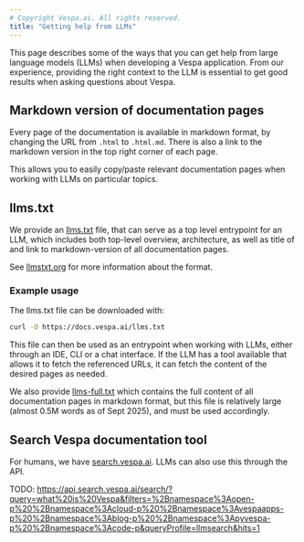 ```yaml
---
# Copyright Vespa.ai. All rights reserved.
title: "Getting help from LLMs"
---
```


This page describes some of the ways that you can get help from large language models (LLMs) when developing a Vespa application.
From our experience, providing the right context to the LLM is essential to get good results when asking questions about Vespa.

## Markdown version of documentation pages

Every page of the documentation is available in markdown format, by changing the URL from `.html` to `.html.md`.
There is also a link to the markdown version in the top right corner of each page.

This allows you to easily copy/paste relevant documentation pages when working with LLMs on particular topics.

## llms.txt

We provide an [llms.txt](../llms.txt) file, that can serve as a top level entrypoint for an LLM, which includes both top-level overview, architecture, as well as title of and link to markdown-version of all documentation pages.

See [llmstxt.org](https://llmstxt.org/) for more information about the format.

### Example usage

The llms.txt file can be downloaded with:

```bash
curl -O https://docs.vespa.ai/llms.txt
```

This file can then be used as an entrypoint when working with LLMs, either through an IDE, CLI or a chat interface.
If the LLM has a tool available that allows it to fetch the referenced URLs, it can fetch the content of the desired pages as needed.

We also provide [llms-full.txt](../llms-full.txt) which contains the full content of all documentation pages in markdown format, but this file is relatively large (almost 0.5M words as of Sept 2025), and must be used accordingly.

## Search Vespa documentation tool

For humans, we have [search.vespa.ai](https://search.vespa.ai). LLMs can also use this through the API.

TODO: https://api.search.vespa.ai/search/?query=what%20is%20Vespa&filters=%2Bnamespace%3Aopen-p%20%2Bnamespace%3Acloud-p%20%2Bnamespace%3Avespaapps-p%20%2Bnamespace%3Ablog-p%20%2Bnamespace%3Apyvespa-p%20%2Bnamespace%3Acode-p&queryProfile=llmsearch&hits=1